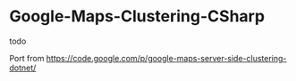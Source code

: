 Google-Maps-Clustering-CSharp
=============================

todo 

Port from https://code.google.com/p/google-maps-server-side-clustering-dotnet/
